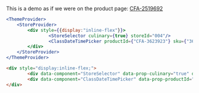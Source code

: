 
This is a demo as if we were on the product page: [CFA-2519692](https://www.surlatable.com/product/CFA-3623923/)
```jsx
<ThemeProvider>
	<StoreProvider>
		<div style={{display:"inline-flex"}}>
				<StoreSelector culinary={true} storeId="004"/>
				<ClassDateTimePicker productId={"CFA-3623923"} sku={"3623923"}/>
		</div>
	</StoreProvider>
</ThemeProvider>
```


```html
<div style="display:inline-flex;">
		<div data-component="StoreSelector" data-prop-culinary="true" data-prop-store-id="004"></div>
		<div data-component="ClassDateTimePicker" data-prop-productId="CFA-3623923"></div>
</div>
```
